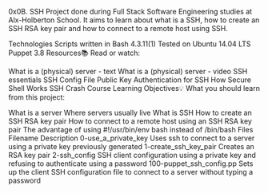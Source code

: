 0x0B. SSH
Project done during Full Stack Software Engineering studies at Alx-Holberton School. It aims to learn about what is a SSH, how to create an SSH RSA key pair and how to connect to a remote host using SSH.

Technologies
Scripts written in Bash 4.3.11(1)
Tested on Ubuntu 14.04 LTS
Puppet 3.8
Resources📚
Read or watch:

What is a (physical) server - text
What is a (physical) server - video
SSH essentials
SSH Config File
Public Key Authentication for SSH
How Secure Shell Works
SSH Crash Course
Learning Objectives💡
What you should learn from this project:

What is a server
Where servers usually live
What is SSH
How to create an SSH RSA key pair
How to connect to a remote host using an SSH RSA key pair
The advantage of using #!/usr/bin/env bash instead of /bin/bash
Files
Filename	Description
0-use_a_private_key	Uses ssh to connect to a server using a private key previously generated
1-create_ssh_key_pair	Creates an RSA key pair
2-ssh_config	SSH client configuration using a private key and refusing to authenticate using a password
100-puppet_ssh_config.pp	Sets up the client SSH configuration file to connect to a server without typing a password
